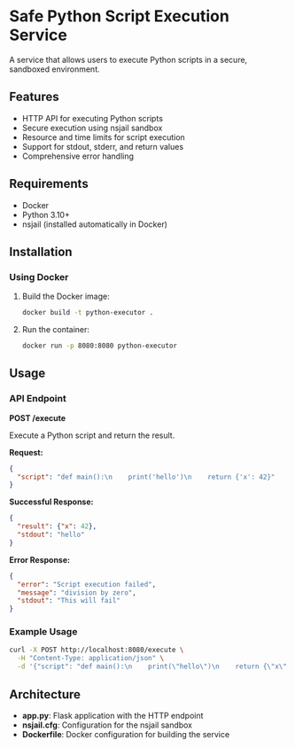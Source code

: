 # Safe Python Script Execution Service

A service that allows users to execute Python scripts in a secure, sandboxed environment.

## Features

- HTTP API for executing Python scripts
- Secure execution using nsjail sandbox
- Resource and time limits for script execution
- Support for stdout, stderr, and return values
- Comprehensive error handling

## Requirements

- Docker
- Python 3.10+
- nsjail (installed automatically in Docker)

## Installation

### Using Docker

1. Build the Docker image:
   ```bash
   docker build -t python-executor .
   ```

2. Run the container:
   ```bash
   docker run -p 8080:8080 python-executor
   ```

## Usage

### API Endpoint

**POST /execute**

Execute a Python script and return the result.

**Request:**
```json
{
  "script": "def main():\n    print('hello')\n    return {'x': 42}"
}
```

**Successful Response:**
```json
{
  "result": {"x": 42},
  "stdout": "hello"
}
```

**Error Response:**
```json
{
  "error": "Script execution failed",
  "message": "division by zero",
  "stdout": "This will fail"
}
```

### Example Usage

```bash
curl -X POST http://localhost:8080/execute \
  -H "Content-Type: application/json" \
  -d '{"script": "def main():\n    print(\"hello\")\n    return {\"x\": 42}"}'
```


## Architecture

- **app.py**: Flask application with the HTTP endpoint
- **nsjail.cfg**: Configuration for the nsjail sandbox
- **Dockerfile**: Docker configuration for building the service
